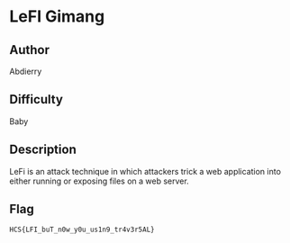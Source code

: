 # LeFI Gimang

## Author

Abdierry

## Difficulty

Baby

## Description

LeFi is an attack technique in which attackers trick a web application into either running or exposing files on a web server.

## Flag

`HCS{LFI_buT_n0w_y0u_us1n9_tr4v3r5AL}`
